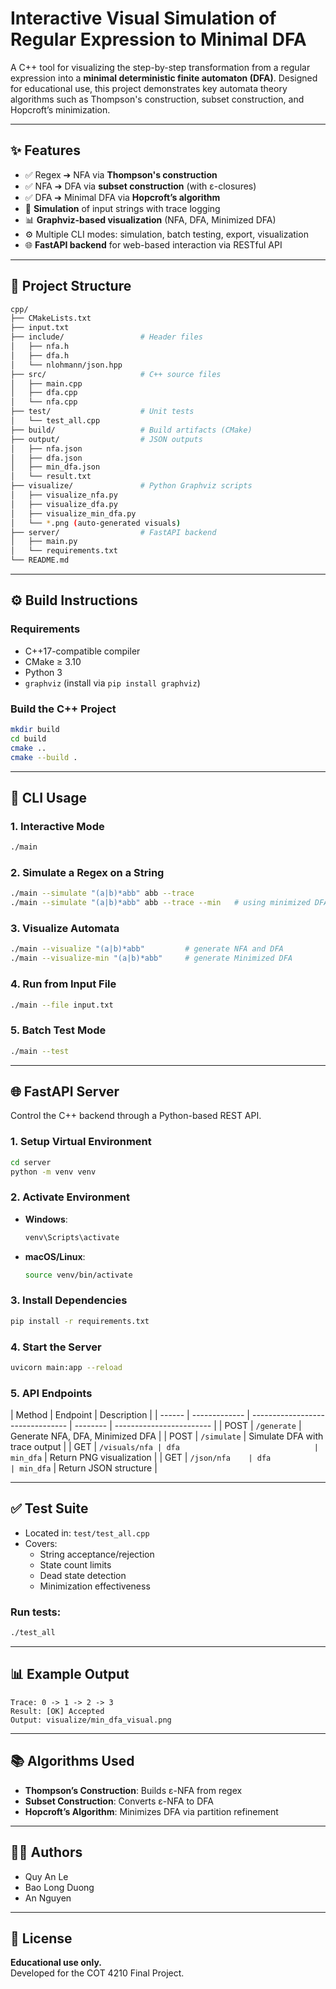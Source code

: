 # Interactive Visual Simulation of Regular Expression to Minimal DFA

A C++ tool for visualizing the step-by-step transformation from a regular expression into a **minimal deterministic finite automaton (DFA)**. Designed for educational use, this project demonstrates key automata theory algorithms such as Thompson's construction, subset construction, and Hopcroft’s minimization.

---

## ✨ Features

- ✅ Regex ➔ NFA via **Thompson's construction**
- ✅ NFA ➔ DFA via **subset construction** (with ε-closures)
- ✅ DFA ➔ Minimal DFA via **Hopcroft’s algorithm**
- 🌟 **Simulation** of input strings with trace logging
- 📊 **Graphviz-based visualization** (NFA, DFA, Minimized DFA)
- ⚙️ Multiple CLI modes: simulation, batch testing, export, visualization
- 🌐 **FastAPI backend** for web-based interaction via RESTful API

---

## 📁 Project Structure

```bash
cpp/
├── CMakeLists.txt
├── input.txt
├── include/                 # Header files
│   ├── nfa.h
│   ├── dfa.h
│   └── nlohmann/json.hpp
├── src/                     # C++ source files
│   ├── main.cpp
│   ├── dfa.cpp
│   └── nfa.cpp
├── test/                    # Unit tests
│   └── test_all.cpp
├── build/                   # Build artifacts (CMake)
├── output/                  # JSON outputs
│   ├── nfa.json
│   ├── dfa.json
│   ├── min_dfa.json
│   └── result.txt
├── visualize/               # Python Graphviz scripts
│   ├── visualize_nfa.py
│   ├── visualize_dfa.py
│   ├── visualize_min_dfa.py
│   └── *.png (auto-generated visuals)
├── server/                  # FastAPI backend
│   ├── main.py
│   └── requirements.txt
└── README.md
```

---

## ⚙️ Build Instructions

### Requirements

- C++17-compatible compiler
- CMake ≥ 3.10
- Python 3
- `graphviz` (install via `pip install graphviz`)

### Build the C++ Project

```bash
mkdir build
cd build
cmake ..
cmake --build .
```

---

## 🚀 CLI Usage

### 1. Interactive Mode

```bash
./main
```

### 2. Simulate a Regex on a String

```bash
./main --simulate "(a|b)*abb" abb --trace
./main --simulate "(a|b)*abb" abb --trace --min   # using minimized DFA
```

### 3. Visualize Automata

```bash
./main --visualize "(a|b)*abb"         # generate NFA and DFA
./main --visualize-min "(a|b)*abb"     # generate Minimized DFA
```

### 4. Run from Input File

```bash
./main --file input.txt
```

### 5. Batch Test Mode

```bash
./main --test
```

---

## 🌐 FastAPI Server

Control the C++ backend through a Python-based REST API.

### 1. Setup Virtual Environment

```bash
cd server
python -m venv venv
```

### 2. Activate Environment

- **Windows**:

  ```bash
  venv\Scripts\activate
  ```

- **macOS/Linux**:
  ```bash
  source venv/bin/activate
  ```

### 3. Install Dependencies

```bash
pip install -r requirements.txt
```

### 4. Start the Server

```bash
uvicorn main:app --reload
```

### 5. API Endpoints

| Method | Endpoint      | Description                      |
| ------ | ------------- | -------------------------------- | -------- | ------------------------ |
| POST   | `/generate`   | Generate NFA, DFA, Minimized DFA |
| POST   | `/simulate`   | Simulate DFA with trace output   |
| GET    | `/visuals/nfa | dfa                              | min_dfa` | Return PNG visualization |
| GET    | `/json/nfa    | dfa                              | min_dfa` | Return JSON structure    |

---

## ✅ Test Suite

- Located in: `test/test_all.cpp`
- Covers:
  - String acceptance/rejection
  - State count limits
  - Dead state detection
  - Minimization effectiveness

### Run tests:

```bash
./test_all
```

---

## 📊 Example Output

```
Trace: 0 -> 1 -> 2 -> 3
Result: [OK] Accepted
Output: visualize/min_dfa_visual.png
```

---

## 📚 Algorithms Used

- **Thompson’s Construction**: Builds ε-NFA from regex
- **Subset Construction**: Converts ε-NFA to DFA
- **Hopcroft’s Algorithm**: Minimizes DFA via partition refinement

---

## 👨‍💻 Authors

- Quy An Le
- Bao Long Duong
- An Nguyen

---

## 📄 License

**Educational use only.**  
Developed for the COT 4210 Final Project.
